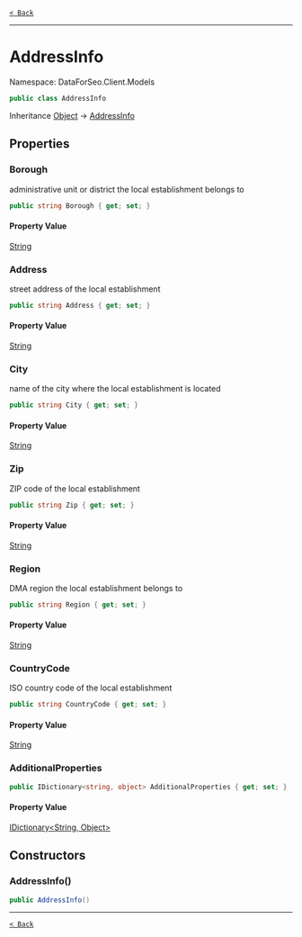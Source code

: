 [`< Back`](./)

---

# AddressInfo

Namespace: DataForSeo.Client.Models

```csharp
public class AddressInfo
```

Inheritance [Object](https://docs.microsoft.com/en-us/dotnet/api/system.object) → [AddressInfo](./dataforseo.client.models.addressinfo)

## Properties

### **Borough**

administrative unit or district the local establishment belongs to

```csharp
public string Borough { get; set; }
```

#### Property Value

[String](https://docs.microsoft.com/en-us/dotnet/api/system.string)<br>

### **Address**

street address of the local establishment

```csharp
public string Address { get; set; }
```

#### Property Value

[String](https://docs.microsoft.com/en-us/dotnet/api/system.string)<br>

### **City**

name of the city where the local establishment is located

```csharp
public string City { get; set; }
```

#### Property Value

[String](https://docs.microsoft.com/en-us/dotnet/api/system.string)<br>

### **Zip**

ZIP code of the local establishment

```csharp
public string Zip { get; set; }
```

#### Property Value

[String](https://docs.microsoft.com/en-us/dotnet/api/system.string)<br>

### **Region**

DMA region the local establishment belongs to

```csharp
public string Region { get; set; }
```

#### Property Value

[String](https://docs.microsoft.com/en-us/dotnet/api/system.string)<br>

### **CountryCode**

ISO country code of the local establishment

```csharp
public string CountryCode { get; set; }
```

#### Property Value

[String](https://docs.microsoft.com/en-us/dotnet/api/system.string)<br>

### **AdditionalProperties**

```csharp
public IDictionary<string, object> AdditionalProperties { get; set; }
```

#### Property Value

[IDictionary&lt;String, Object&gt;](https://docs.microsoft.com/en-us/dotnet/api/system.collections.generic.idictionary-2)<br>

## Constructors

### **AddressInfo()**

```csharp
public AddressInfo()
```

---

[`< Back`](./)
